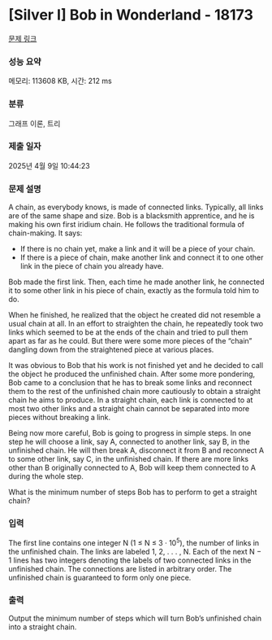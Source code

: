 # [Silver I] Bob in Wonderland - 18173 

[문제 링크](https://www.acmicpc.net/problem/18173) 

### 성능 요약

메모리: 113608 KB, 시간: 212 ms

### 분류

그래프 이론, 트리

### 제출 일자

2025년 4월 9일 10:44:23

### 문제 설명

<p>A chain, as everybody knows, is made of connected links. Typically, all links are of the same shape and size. Bob is a blacksmith apprentice, and he is making his own first iridium chain. He follows the traditional formula of chain-making. It says:</p>

<ul>
	<li>If there is no chain yet, make a link and it will be a piece of your chain.</li>
	<li>If there is a piece of chain, make another link and connect it to one other link in the piece of chain you already have.</li>
</ul>

<p>Bob made the first link. Then, each time he made another link, he connected it to some other link in his piece of chain, exactly as the formula told him to do.</p>

<p>When he finished, he realized that the object he created did not resemble a usual chain at all. In an effort to straighten the chain, he repeatedly took two links which seemed to be at the ends of the chain and tried to pull them apart as far as he could. But there were some more pieces of the “chain” dangling down from the straightened piece at various places.</p>

<p>It was obvious to Bob that his work is not finished yet and he decided to call the object he produced the unfinished chain. After some more pondering, Bob came to a conclusion that he has to break some links and reconnect them to the rest of the unfinished chain more cautiously to obtain a straight chain he aims to produce. In a straight chain, each link is connected to at most two other links and a straight chain cannot be separated into more pieces without breaking a link.</p>

<p>Being now more careful, Bob is going to progress in simple steps. In one step he will choose a link, say A, connected to another link, say B, in the unfinished chain. He will then break A, disconnect it from B and reconnect A to some other link, say C, in the unfinished chain. If there are more links other than B originally connected to A, Bob will keep them connected to A during the whole step.</p>

<p>What is the minimum number of steps Bob has to perform to get a straight chain?</p>

### 입력 

 <p>The first line contains one integer N (1 ≤ N ≤ 3 · 10<sup>5</sup>), the number of links in the unfinished chain. The links are labeled 1, 2, . . . , N. Each of the next N − 1 lines has two integers denoting the labels of two connected links in the unfinished chain. The connections are listed in arbitrary order. The unfinished chain is guaranteed to form only one piece.</p>

### 출력 

 <p>Output the minimum number of steps which will turn Bob’s unfinished chain into a straight chain.</p>

